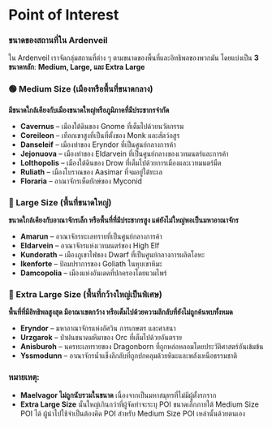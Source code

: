 # Point of Interest

### **ขนาดของสถานที่ใน Ardenveil**

ใน Ardenveil เราจัดกลุ่มสถานที่ต่าง ๆ ตามขนาดของพื้นที่และอิทธิพลของพวกมัน โดยแบ่งเป็น **3 ขนาดหลัก**: **Medium, Large, และ Extra Large**

### **🟢 Medium Size (เมืองหรือพื้นที่ขนาดกลาง)**

**มีขนาดใกล้เคียงกับเมืองขนาดใหญ่หรือภูมิภาคที่มีประชากรจำกัด**

* **Cavernus** – เมืองใต้ดินของ Gnome ที่เต็มไปด้วยนวัตกรรม  
* **Coreileon** – เทือกเขาสูงที่เป็นที่ตั้งของ Monk และสัตว์อสูร  
* **Danseleif** – เมืองท่าของ Eryndor ที่เป็นศูนย์กลางการค้า  
* **Jejonuova** – เมืองท่าของ Eldarvein ที่เป็นศูนย์กลางของเวทมนตร์และการค้า  
* **Lolthopolis** – เมืองใต้ดินของ Drow ที่เต็มไปด้วยการเมืองและเวทมนตร์มืด  
* **Ruliath** – เมืองโบราณของ Aasimar ที่จมอยู่ใต้ทะเล  
* **Floraria** – อาณาจักรเห็ดยักษ์ของ Myconid

### **🔵 Large Size (พื้นที่ขนาดใหญ่)**

**ขนาดใกล้เคียงกับอาณาจักรเล็ก หรือพื้นที่ที่มีประชากรสูง แต่ยังไม่ใหญ่พอเป็นมหาอาณาจักร**

* **Amarun** – อาณาจักรทะเลทรายที่เป็นศูนย์กลางการค้า  
* **Eldarvein** – อาณาจักรแห่งเวทมนตร์ของ High Elf  
* **Kundorath** – เมืองภูเขาไฟของ Dwarf ที่เป็นศูนย์กลางการผลิตโลหะ  
* **Ikenforte** – ป้อมปราการของ Goliath ในหุบเขาหิมะ  
* **Damcopolia** – เมืองแห่งอันเดดที่ปกครองโดยแวมไพร์

### **🔴 Extra Large Size (พื้นที่กว้างใหญ่เป็นพิเศษ)**

**พื้นที่ที่มีอิทธิพลสูงสุด มีอาณาเขตกว้าง หรือเต็มไปด้วยความลึกลับที่ยังไม่ถูกค้นพบทั้งหมด**

* **Eryndor** – มหาอาณาจักรแห่งอัศวิน การเกษตร และศาสนา  
* **Urzgarok** – ป่าฝนขนาดมหึมาของ Orc ที่เต็มไปด้วยอันตราย  
* **Anisburoh** – นครทะเลทรายของ Dragonborn ที่ถูกหล่อหลอมโดยประวัติศาสตร์อันเข้มข้น  
* **Yssmodunn** – อาณาจักรน้ำแข็งลึกลับที่ถูกปกคลุมด้วยหิมะและพลังเหนือธรรมชาติ

### **หมายเหตุ:**

* **Maelvagor ไม่ถูกนับรวมในขนาด** เนื่องจากเป็นมหาสมุทรที่ไม่มีผู้ตั้งรกราก
* **Extra Large Size** นั้นใหญ่เกินกว่าที่ผู้จัดทำจะระบุ POI ขนาดเล็กภายใต้ Medium Size POI ได้ ผู้นำไปใช้จำเป็นต้องคิด POI สำหรับ Medium Size POI เหล่านั้นด้วยตนเอง